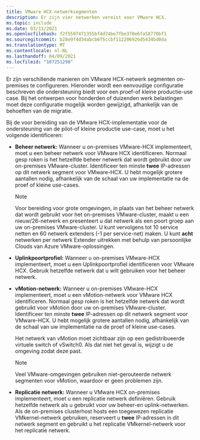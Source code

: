 ```yaml
---
title: VMware HCX-netwerksegmenten
description: Er zijn vier netwerken vereist voor VMware HCX.
ms.topic: include
ms.date: 03/13/2021
ms.openlocfilehash: f2f5597471355bf4d74be7fbe370e6fa58770bf1
ms.sourcegitcommit: b28e9f4d34abcb6f5ccbf112206926d5434bd0da
ms.translationtype: MT
ms.contentlocale: nl-NL
ms.lasthandoff: 04/09/2021
ms.locfileid: "107251298"
---
```

<!-- Used in avs-production-ready-deployment.md and tutorial-deploy-vmware-hcx.md -->

Er zijn verschillende manieren om VMware HCX-netwerk segmenten on-premises te configureren. Hieronder wordt een eenvoudige configuratie beschreven die ondersteuning biedt voor een proef-of kleine productie-use case.  Bij het ontwerpen voor honderden of duizenden werk belastingen moet deze configuratie mogelijk worden gewijzigd, afhankelijk van de behoeften van de migratie.  

Bij de voor bereiding van de VMware HCX-implementatie voor de ondersteuning van de pilot-of kleine productie use-case, moet u het volgende identificeren:

- **Beheer netwerk:** Wanneer u on-premises VMware-HCX implementeert, moet u een beheer netwerk voor VMware HCX identificeren.  Normaal gesp roken is het hetzelfde beheer netwerk dat wordt gebruikt door uw on-premises VMware-cluster.  Identificeer ten minste **twee** IP-adressen op dit netwerk segment voor VMware-HCX. U hebt mogelijk grotere aantallen nodig, afhankelijk van de schaal van uw implementatie na de proef of kleine use-cases.

  > [!NOTE]
  > Voor bereiding voor grote omgevingen, in plaats van het beheer netwerk dat wordt gebruikt voor het on-premises VMware-cluster, maakt u een nieuw/26-netwerk en presenteert u dat netwerk als een poort groep aan uw on-premises VMware-cluster.  U kunt vervolgens tot 10 service netten en 60 netwerk extenders (-1 per service-net) maken. U kunt **acht** netwerken per netwerk Extender uitrekken met behulp van persoonlijke Clouds van Azure VMware-oplossingen.
  >

- **Uplinkpoortprofiel:** Wanneer u on-premises VMware-HCX implementeert, moet u een Uplinkpoortprofiel identificeren voor VMware HCX. Gebruik hetzelfde netwerk dat u wilt gebruiken voor het beheer netwerk. 

- **vMotion-netwerk:** Wanneer u on-premises VMware-HCX implementeert, moet u een vMotion-netwerk voor VMware HCX identificeren.  Normaal gesp roken is het hetzelfde netwerk dat wordt gebruikt voor vMotion door uw on-premises VMware-cluster.  Identificeer ten minste **twee** IP-adressen op dit netwerk segment voor VMware-HCX. U hebt mogelijk grotere aantallen nodig, afhankelijk van de schaal van uw implementatie na de proef of kleine use-cases.

   Het netwerk van vMotion moet zichtbaar zijn op een gedistribueerde virtuele switch of vSwitch0. Als dat niet het geval is, wijzigt u de omgeving zodat deze past.

   > [!NOTE]
   > Veel VMware-omgevingen gebruiken niet-gerouteerde netwerk segmenten voor vMotion, waardoor er geen problemen zijn.
  
- **Replicatie netwerk:** Wanneer u VMware HCX on-premises implementeert, moet u een replicatie netwerk definiëren. Gebruik hetzelfde netwerk als u gebruikt voor uw beheer-en uplink-netwerken.  Als de on-premises clusterhost hosts een toegewezen replicatie VMkernel-netwerk gebruiken, reserveert u **twee** IP-adressen in dit netwerk segment en gebruikt u het replicatie VMkernel-netwerk voor het replicatie netwerk.
